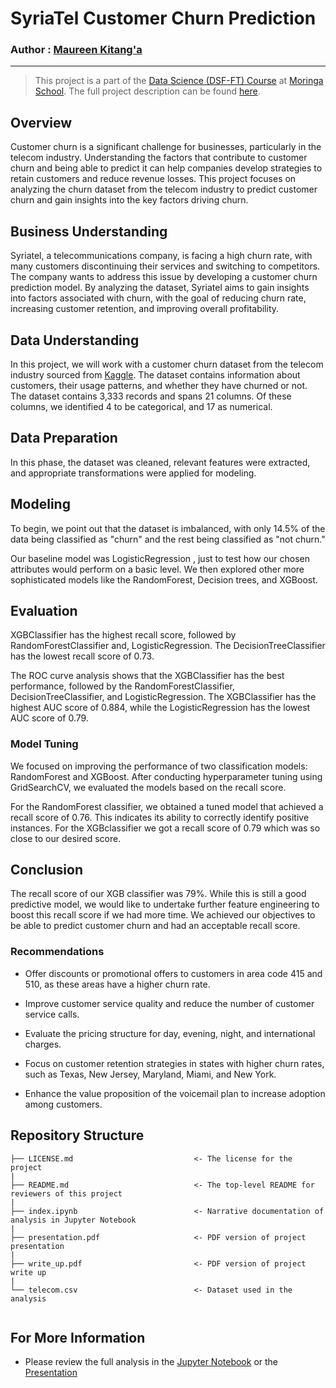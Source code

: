 # **SyriaTel Customer Churn Prediction**
### Author : [Maureen Kitang'a](https://github.com/ndungek)

---

> This project is a part of the [Data Science (DSF-FT) Course](https://moringaschool.com/courses/data-science-course/) at [Moringa School](https://moringaschool.com/). The full project description can be found [here](https://github.com/learn-co-curriculum/dsc-phase-3-project-v2-3).


## Overview
Customer churn is a significant challenge for businesses, particularly in the telecom industry. Understanding the factors that contribute to customer churn and being able to predict it can help companies develop strategies to retain customers and reduce revenue losses. This project focuses on analyzing the churn dataset from the telecom industry to predict customer churn and gain insights into the key factors driving churn. 

## Business Understanding
Syriatel, a telecommunications company, is facing a high churn rate, with many customers discontinuing their services and switching to competitors. The company wants to address this issue by developing a customer churn prediction model. By analyzing the dataset, Syriatel aims to gain insights into factors associated with churn, with the goal of reducing churn rate, increasing customer retention, and improving overall profitability.  

## Data Understanding
In this project, we will work with a customer churn dataset from the telecom industry sourced from [Kaggle](https://www.kaggle.com/datasets/becksddf/churn-in-telecoms-dataset). The dataset contains information about customers, their usage patterns, and whether they have churned or not. 
The dataset contains 3,333 records and spans 21 columns. Of these columns, we identified 4 to be categorical, and 17 as numerical.

## Data Preparation
In this phase, the dataset was cleaned, relevant features were extracted, and appropriate transformations were applied for modeling.
## Modeling
To begin, we point out that the dataset is imbalanced, with only 14.5% of the data being classified as "churn" and the rest being classified as "not churn." 

Our baseline model was LogisticRegression , just to test how our chosen attributes would perform on a basic level. We then explored other more sophisticated models like the RandomForest, Decision trees, and XGBoost. 

## Evaluation
XGBClassifier has the highest recall score, followed by RandomForestClassifier and, LogisticRegression. The DecisionTreeClassifier has the lowest recall score of 0.73. 

The ROC curve analysis shows that the XGBClassifier has the best performance, followed by the RandomForestClassifier, DecisionTreeClassifier, and LogisticRegression. The XGBClassifier has the highest AUC score of 0.884, while the LogisticRegression has the lowest AUC score of 0.79. 

### Model Tuning
We focused on improving the performance of two classification models: RandomForest and XGBoost. After conducting hyperparameter tuning using GridSearchCV, we evaluated the models based on the recall score.

For the RandomForest classifier, we obtained a tuned model that achieved a recall score of 0.76. This indicates its ability to correctly identify positive instances. For the XGBclassifier we got a recall score of 0.79 which was so close to our desired score.

## Conclusion
The recall score of our XGB classifier was 79%. While this is still a good predictive model, we would like to undertake further feature engineering to boost this recall score if we had more time. We achieved our objectives to be able to predict customer churn and had an acceptable recall score. 

### Recommendations
* Offer discounts or promotional offers to customers in area code 415 and 510, as these areas have a higher churn rate. 

* Improve customer service quality and reduce the number of customer service calls.

* Evaluate the pricing structure for day, evening, night, and international charges.

* Focus on customer retention strategies in states with higher churn rates, such as Texas, New Jersey, Maryland, Miami, and New York. 

* Enhance the value proposition of the voicemail plan to increase adoption among customers. 

## Repository Structure

```
├── LICENSE.md                           <- The license for the project                    
|
├── README.md                            <- The top-level README for reviewers of this project
|
├── index.ipynb                          <- Narrative documentation of analysis in Jupyter Notebook
|
├── presentation.pdf                     <- PDF version of project presentation
|
├── write_up.pdf                         <- PDF version of project write up
|
└── telecom.csv                          <- Dataset used in the analysis
     
```
## For More Information

* Please review the full analysis in the [Jupyter Notebook](/index.ipynb) or the [Presentation](https://drive.google.com/file/d/10fTwhMg3AZLj-kgNuJm2XHYCTJf0Mgcx/view?usp=sharing)
